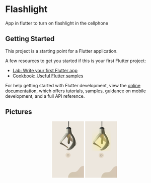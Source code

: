 # Flashlight

App in flutter to turn on flashlight in the cellphone

## Getting Started

This project is a starting point for a Flutter application.

A few resources to get you started if this is your first Flutter project:

- [Lab: Write your first Flutter app](https://docs.flutter.dev/get-started/codelab)
- [Cookbook: Useful Flutter samples](https://docs.flutter.dev/cookbook)

For help getting started with Flutter development, view the
[online documentation](https://docs.flutter.dev/), which offers tutorials,
samples, guidance on mobile development, and a full API reference.

## Pictures
<div align="center">
    <img height="180em" src="https://raw.githubusercontent.com/AndreTGama/flashlight_flutter/main/assets/example/foto_1.png"/>
    <img height="180em" src="https://raw.githubusercontent.com/AndreTGama/flashlight_flutter/main/assets/example/foto_2.png"/>
</div>